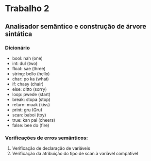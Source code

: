 <h1>Trabalho 2</h1>
<h2>Analisador semântico e construção de árvore sintática</h2>

<h3>Dicionário</h3>

<ul>
<li>bool: nah (one)</li>
<li>int: dul (two)</li>
<li>float: sae (three)</li>
<li>string: bello (hello)</li>
<li>char: po ka (what)</li>
<li>if: chasy (chair)</li>
<li>else: ditto (sorry)</li>
<li>loop: pwede (start)</li>
<li>break: stopa (stop)</li>
<li>return: muak (kiss)</li>
<li>print: gru (Gru)</li>
<li>scan: baboi (toy)</li>
<li>true: kan pai (cheers)</li>
<li>false: bee do (fire)</li>
</ul>

<h3>Verificações de erros semânticos:</h3>

<ol>
<li>Verificação de declaração de variáveis</li>
<li>Verificação da atribuição do tipo de scan à variàvel compatível</li>
</ol>
